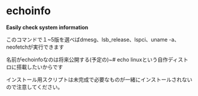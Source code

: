 # echoinfo
**Easily check system information**

このコマンドで１~5版を選べばdmesg、lsb_release、lspci、uname -a、neofetchが実行できます

名前がechoinfoなのは将来公開する(予定の)~# echo linuxという自作ディストロに搭載したいからです

インストール用スクリプトは未完成で必要なものが一緒にインストールされないので注意してください。
